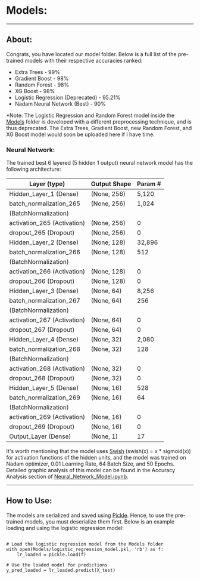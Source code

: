 # Models:
---

## About:
Congrats, you have located our model folder. 
Below is a full list of the pre-trained models with their respective accuracies ranked:
* Extra Trees - 99%
* Gradient Boost - 98%
* Random Forest - 98% 
* XG Boost - 98%
* Logistic Regression (Deprecated) - 95.21%
* Nadam Neural Network (Best) - 90%
  
*Note: The Logistic Regression and Random Forest model inside the [Models](/Models/) folder is developed with a different preprocessing technique, and is thus deprecated. The Extra Trees, Gradient Boost, new Random Forest, and XG Boost model would soon be uploaded here if I have time.

### Neural Network:
The trained best 6 layered (5 hidden 1 output) neural network model has the following architecture:

| Layer (type)                    | Output Shape           | Param #       |
|---------------------------------|------------------------|---------------|
| Hidden_Layer_1 (Dense)          | (None, 256)            | 5,120         |
| batch_normalization_265         | (None, 256)            | 1,024         |
| (BatchNormalization)            |                        |               |
| activation_265 (Activation)     | (None, 256)            | 0             |
| dropout_265 (Dropout)           | (None, 256)            | 0             |
| Hidden_Layer_2 (Dense)          | (None, 128)            | 32,896        |
| batch_normalization_266         | (None, 128)            | 512           |
| (BatchNormalization)            |                        |               |
| activation_266 (Activation)     | (None, 128)            | 0             |
| dropout_266 (Dropout)           | (None, 128)            | 0             |
| Hidden_Layer_3 (Dense)          | (None, 64)             | 8,256         |
| batch_normalization_267         | (None, 64)             | 256           |
| (BatchNormalization)            |                        |               |
| activation_267 (Activation)     | (None, 64)             | 0             |
| dropout_267 (Dropout)           | (None, 64)             | 0             |
| Hidden_Layer_4 (Dense)          | (None, 32)             | 2,080         |
| batch_normalization_268         | (None, 32)             | 128           |
| (BatchNormalization)            |                        |               |
| activation_268 (Activation)     | (None, 32)             | 0             |
| dropout_268 (Dropout)           | (None, 32)             | 0             |
| Hidden_Layer_5 (Dense)          | (None, 16)             | 528           |
| batch_normalization_269         | (None, 16)             | 64            |
| (BatchNormalization)            |                        |               |
| activation_269 (Activation)     | (None, 16)             | 0             |
| dropout_269 (Dropout)           | (None, 16)             | 0             |
| Output_Layer (Dense)            | (None, 1)              | 17            |

It's worth mentioning that the model uses [Swish](https://www.tensorflow.org/jvm/api_docs/java/org/tensorflow/framework/activations/Swish) (swish(x) = x * sigmoid(x)) for activation functions of the hidden units, and the model was trained on Nadam optimizer, 0.01 Learning Rate, 64 Batch Size, and 50 Epochs. Detailed graphic analysis of this model can be found in the Accuracy Analysis section of [Neural_Network_Model.ipynb](/Neural_Network_Model.ipynb).

---

## How to Use:
The models are serialized and saved using [Pickle](https://docs.python.org/3/library/pickle.html). Hence, to use the pre-trained models, you must deserialize them first. Below is an example loading and using the logistic regression model:
```

# Load the logistic regression model from the Models folder
with open(Models/logistic_regression_model.pkl, 'rb') as f:
    lr_loaded = pickle.load(f)

# Use the loaded model for predictions
y_pred_loaded = lr_loaded.predict(X_test)

```